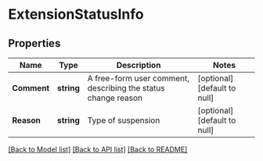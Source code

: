 # ExtensionStatusInfo

## Properties
Name | Type | Description | Notes
------------ | ------------- | ------------- | -------------
**Comment** | **string** | A free-form user comment, describing the status change reason | [optional] [default to null]
**Reason** | **string** | Type of suspension | [optional] [default to null]

[[Back to Model list]](../README.md#documentation-for-models) [[Back to API list]](../README.md#documentation-for-api-endpoints) [[Back to README]](../README.md)


